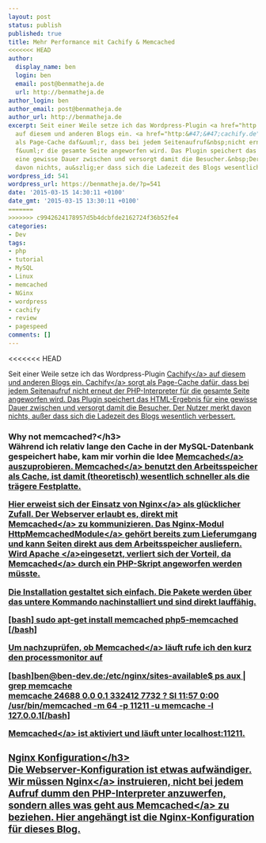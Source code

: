```yaml
---
layout: post
status: publish
published: true
title: Mehr Performance mit Cachify & Memcached
<<<<<<< HEAD
author:
  display_name: ben
  login: ben
  email: post@benmatheja.de
  url: http://benmatheja.de
author_login: ben
author_email: post@benmatheja.de
author_url: http://benmatheja.de
excerpt: Seit einer Weile setze ich das Wordpress-Plugin <a href="http:&#47;&#47;cachify.de">Cachify<&#47;a>
  auf diesem und anderen Blogs ein. <a href="http:&#47;&#47;cachify.de">Cachify<&#47;a>&nbsp;sorgt
  als Page-Cache daf&uuml;r, dass bei jedem Seitenaufruf&nbsp;nicht erneut der PHP-Interpreter
  f&uuml;r die gesamte Seite angeworfen wird. Das Plugin speichert das HTML-Ergebnis&nbsp;f&uuml;r
  eine gewisse Dauer zwischen und versorgt damit die Besucher.&nbsp;Der Nutzer merkt
  davon nichts, au&szlig;er dass sich die Ladezeit des Blogs wesentlich verbessert.
wordpress_id: 541
wordpress_url: https://benmatheja.de/?p=541
date: '2015-03-15 14:30:11 +0100'
date_gmt: '2015-03-15 13:30:11 +0100'
=======
>>>>>>> c9942624178957d5b4dcbfde2162724f36b52fe4
categories:
- Dev
tags:
- php
- tutorial
- MySQL
- Linux
- memcached
- NGinx
- wordpress
- cachify
- review
- pagespeed
comments: []
---
```

<<<<<<< HEAD
<p>Seit einer Weile setze ich das Wordpress-Plugin <a href="http:&#47;&#47;cachify.de">Cachify<&#47;a> auf diesem und anderen Blogs ein. <a href="http:&#47;&#47;cachify.de">Cachify<&#47;a>&nbsp;sorgt als Page-Cache daf&uuml;r, dass bei jedem Seitenaufruf&nbsp;nicht erneut der PHP-Interpreter f&uuml;r die gesamte Seite angeworfen wird. Das Plugin speichert das HTML-Ergebnis&nbsp;f&uuml;r eine gewisse Dauer zwischen und versorgt damit die Besucher.&nbsp;Der Nutzer merkt davon nichts, au&szlig;er dass sich die Ladezeit des Blogs wesentlich verbessert.<a id="more"></a><a id="more-541"></a></p>
<h3>Why not memcached?<&#47;h3><br />
W&auml;hrend ich relativ lange den Cache in der MySQL-Datenbank gespeichert habe, kam mir vorhin die Idee <a href="http:&#47;&#47;memcached.org">Memcached<&#47;a> auszuprobieren. <a href="http:&#47;&#47;memcached.org">Memcached<&#47;a> benutzt den Arbeitsspeicher als Cache, ist damit (theoretisch)&nbsp;wesentlich schneller als die tr&auml;gere Festplatte.</p>
<p>Hier erweist sich der Einsatz von <a href="http:&#47;&#47;nginx.org">Nginx<&#47;a> als gl&uuml;cklicher Zufall. Der Webserver erlaubt es, direkt mit <a href="http:&#47;&#47;memcached.org">Memcached<&#47;a>&nbsp;zu kommunizieren. Das Nginx-Modul <a href="http:&#47;&#47;nginx.org&#47;en&#47;docs&#47;http&#47;ngx_http_memcached_module.html">HttpMemcachedModule<&#47;a> geh&ouml;rt bereits zum Lieferumgang und kann Seiten direkt aus dem Arbeitsspeicher ausliefern. Wird <a href="http:&#47;&#47;httpd.apache.org">Apache <&#47;a>eingesetzt, verliert sich der Vorteil, da <a href="http:&#47;&#47;memcached.org">Memcached<&#47;a>&nbsp;durch ein PHP-Skript angeworfen werden m&uuml;sste.</p>
<p>Die Installation gestaltet sich einfach. Die Pakete werden &uuml;ber das untere Kommando nachinstalliert und sind direkt lauff&auml;hig.</p>
<p>[bash] sudo apt-get install memcached php5-memcached [&#47;bash]</p>
<p>Um nachzupr&uuml;fen, ob <a href="http:&#47;&#47;memcached.org">Memcached<&#47;a>&nbsp;l&auml;uft rufe ich den kurz den processmonitor auf</p>
<p>[bash]ben@ben-dev.de:&#47;etc&#47;nginx&#47;sites-available$ ps aux | grep memcache<br />
memcache 24688 0.0 0.1 332412 7732 ? Sl 11:57 0:00<br />
&#47;usr&#47;bin&#47;memcached -m 64 -p 11211 -u memcache -l 127.0.0.1[&#47;bash]</p>
<p><a href="http:&#47;&#47;memcached.org">Memcached<&#47;a>&nbsp;ist aktiviert und l&auml;uft unter localhost:11211.</p>
<h3>Nginx Konfiguration<&#47;h3><br />
Die Webserver-Konfiguration ist etwas aufw&auml;ndiger. Wir m&uuml;ssen <a href="http:&#47;&#47;nginx.org">Nginx<&#47;a> instruieren, nicht bei jedem Aufruf dumm den PHP-Interpreter anzuwerfen, sondern alles was geht aus <a href="http:&#47;&#47;memcached.org">Memcached<&#47;a>&nbsp;zu beziehen. Hier angeh&auml;ngt ist die Nginx-Konfiguration f&uuml;r dieses Blog.<br />
<script src="https:&#47;&#47;gist.github.com&#47;BenMatheja&#47;1128a6d8ac0b689c99f5.js"><&#47;script><br />
Um die Aufrufe entsprechend umzuleiten, habe ich die Anpassungen (gekennzeichnet mit Memcache-Erweiterungen hinzugef&uuml;gt).</p>
<h3>Cachify konfigurieren<&#47;h3><br />
Nun noch bei Cachify memcached aktivieren und die Sache l&auml;uft.<a href="https:&#47;&#47;benmatheja.de&#47;wp-content&#47;uploads&#47;2015&#47;03&#47;Screen-Shot-2015-03-15-at-13.48.40.png"><img class="  wp-image-556 alignright" src="https:&#47;&#47;benmatheja.de&#47;wp-content&#47;uploads&#47;2015&#47;03&#47;Screen-Shot-2015-03-15-at-13.48.40.png" alt="Screen Shot 2015-03-15 at 13.48.40" width="427" height="304" &#47;><&#47;a></p>
<h3>Fazit &#47; Performance Review<&#47;h3><br />
Um eine grobe Einsch&auml;tzung zu bieten, wie sich die Performance unter Memcached verh&auml;lt, habe ich zwei <a href="http:&#47;&#47;www.webpagetest.org&#47;">Webpagetests<&#47;a> durchgef&uuml;hrt und die Ergebnisse per Screenshot unten angehangen.</p>
<p>[caption id="attachment_559" align="aligncenter" width="617"]<a href="https:&#47;&#47;benmatheja.de&#47;wp-content&#47;uploads&#47;2015&#47;03&#47;memcache-off.png"><img class="wp-image-559 " src="https:&#47;&#47;benmatheja.de&#47;wp-content&#47;uploads&#47;2015&#47;03&#47;memcache-off.png" alt="memcached off" width="617" height="214" &#47;><&#47;a> memcached off[&#47;caption]</p>
<p>[caption id="attachment_565" align="alignright" width="633"]<a href="https:&#47;&#47;benmatheja.de&#47;wp-content&#47;uploads&#47;2015&#47;03&#47;Screen-Shot-2015-03-15-at-14.34.40.png"><img class="wp-image-565 " src="https:&#47;&#47;benmatheja.de&#47;wp-content&#47;uploads&#47;2015&#47;03&#47;Screen-Shot-2015-03-15-at-14.34.40.png" alt="memcached on" width="633" height="221" &#47;><&#47;a> memcached on[&#47;caption]</p>
<p>Auff&auml;llig ist, dass Memcache die Zeit bis das Erste Byte an den Browser ausgeliefert wird um mehr als das 3-fache verringert (0,791s zu 0,207s). Dies wirkt sich schlussendlich auch positiv auf die insgesamte PageLoad-Time aus.</p>
<p>Wo dieses Blog trotzdem Zeit verliert, ist bei der Disqus-Kommentarfunktion, die &uuml;ber JavaScript nachgeladen wird. Zus&auml;tzlich w&uuml;rde sich ein CDN zur Bereitstellung der statische Inhalte positiv auf die Performance auswirken.</p>
<h3>Mehr zu dem Thema<&#47;h3></p>
<ul>
<li><a class="crp_title" href="https:&#47;&#47;www.kadder.de&#47;2013&#47;11&#47;nginx-mit-ssl-und-spdy&#47;">Nginx mit SSL und SPDY<&#47;a><&#47;li>
<li><a class="crp_title" href="https:&#47;&#47;www.kadder.de&#47;2014&#47;04&#47;pagespeed-nginx-memcached-php5-fpm&#47;">Pagespeed: Nginx + Memcached + PHP5-FPM<&#47;a><&#47;li>
<li><a href="http:&#47;&#47;www.patrick-gotthard.de&#47;wordpress-rasend-schnell-mit-apc-memcached-und-weiteren-optimierungen">WordPress rasend schnell mit APC, memcached und weiteren Optimierungen<&#47;a><&#47;li>
<li><a href="https:&#47;&#47;timmehosting.de&#47;high-performance-wordpress-mit-wp-ffpc-memcached-nginx-und-ispconfig">High-performance WordPress mit WP-FFPC, memcached, nginx und ISPConfig<&#47;a><&#47;li><br />
<&#47;ul></p>
=======
Seit einer Weile setze ich das WordPress-Plugin Cachify auf diesem und anderen Blogs ein. Cachify sorgt als Page-Cache dafür, dass bei jedem Seitenaufruf nicht erneut der PHP-Interpreter für die gesamte Seite angeworfen wird. 

Das Plugin speichert das HTML-Ergebnis für eine gewisse Dauer und versorgt damit die Besucher. Der Nutzer merkt davon nichts, außer dass sich die Ladezeit des Blogs verringert.

## Why not memcached?

Während ich relativ lange den Cache in der MySQL-Datenbank gespeichert habe, kam mir vorhin die Idee Memcached auszuprobieren. Memcached benutzt den Arbeitsspeicher als Cache, ist damit (theoretisch) wesentlich schneller als die trägere Festplatte. Hier erweist sich der Einsatz von Nginx als glücklicher Zufall. Der Webserver erlaubt es, direkt mit Memcached zu kommunizieren. Das Nginx-Modul *HttpMemcachedModule* gehört bereits zum Lieferumgang und kann Seiten direkt aus dem Arbeitsspeicher ausliefern. Wird Apache eingesetzt, verliert sich der Vorteil, da Memcached durch ein PHP-Skript angeworfen werden müsste.

Die Installation gestaltet sich einfach. Die Pakete werden über das untere Kommando nachinstalliert und sind direkt lauffähig.
```
sudo apt-get install memcached php5-memcached
```

Um nachzuprüfen, ob Memcached läuft rufe ich den kurz den processmonitor auf

```
ben@ben-dev.de:/etc/nginx/sites-available$ ps aux | grep memcache
memcache 24688  0.0  0.1 332412  7732 ?        Sl   11:57   0:00
/usr/bin/memcached -m 64 -p 11211 -u memcache -l 127.0.0.1
```

Memcached ist aktiviert und läuft unter localhost:11211.

### Nginx Konfiguration

Die Webserver-Konfiguration ist etwas aufwändiger. Wir müssen Nginx instruieren, nicht bei jedem Aufruf dumm den PHP-Interpreter anzuwerfen, sondern alles was geht aus Memcached zu beziehen. Hier angehängt ist die Nginx-Konfiguration für dieses Blog.
{% gist BenMatheja/1128a6d8ac0b689c99f5 %}
Um die Aufrufe entsprechend umzuleiten, habe ich die Anpassungen (gekennzeichnet mit Memcache-Erweiterungen hinzugefügt).

###Cachify konfigurieren
<img src="/res/Screen-Shot-2015-03-15-at-13.48.40.png" width="100%" class="materialboxed">
Nun noch bei Cachify memcached aktivieren und die Sache läuft.
### Fazit / Performance Review

Um eine grobe Einschätzung zu bieten, wie sich die Performance unter Memcached verhält, habe ich zwei Webpagetests durchgeführt und die Ergebnisse per Screenshot unten angehangen.
<img src="/res/memcache-off.png" data-caption="Memcache off" width="100%" class="materialboxed">
<img src="/res/memcache-on.png" data-caption="Memcache on" width="100%" class="materialboxed">
Auffällig ist, dass Memcache die Zeit bis das Erste Byte an den Browser ausgeliefert wird um mehr als das 3-fache verringert (0,791s zu 0,207s). Dies wirkt sich schlussendlich auch positiv auf die insgesamte PageLoad-Time aus.

Wo dieses Blog trotzdem Zeit verliert, ist bei der Disqus-Kommentarfunktion, die über JavaScript nachgeladen wird. Zusätzlich würde sich ein CDN zur Bereitstellung der statische Inhalte positiv auf die Performance auswirken.

>>>>>>> c9942624178957d5b4dcbfde2162724f36b52fe4
